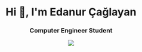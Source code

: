 <h1 align="center">Hi 👋, I'm Edanur Çağlayan</h1>
<h3 align="center">Computer Engineer Student</h3>
<a href="https://www.linkedin.com/in/edanurcaglayan/"></a>
<div align="center" object-fit"cover">
  <img src="https://media.licdn.com/dms/image/D4D16AQGqqOz152rBvA/profile-displaybackgroundimage-shrink_350_1400/0/1690203805096?e=1697068800&v=beta&t=sdUnrh54oJD6sNbU4-GkVGiOxgbRUTytaHtLD5Y3ZVs">
</div>
